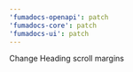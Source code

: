 ```yaml
---
'fumadocs-openapi': patch
'fumadocs-core': patch
'fumadocs-ui': patch
---
```


Change Heading scroll margins
